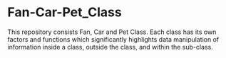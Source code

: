 # Fan-Car-Pet_Class
This repository consists Fan, Car and Pet Class. Each class has its own factors and functions which significantly highlights data manipulation of information inside a class, outside the class, and within the sub-class.
